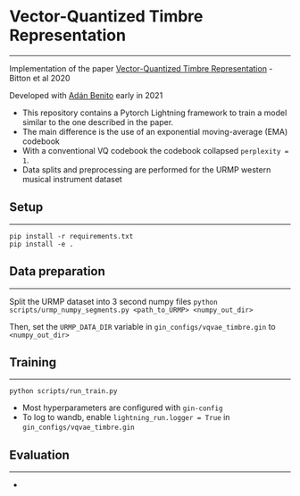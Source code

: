 # Vector-Quantized Timbre Representation
---

Implementation of the paper [Vector-Quantized Timbre Representation](https://arxiv.org/pdf/2007.06349.pdf) - Bitton et al 2020

Developed with [Adán Benito](https://github.com/adanlbenito) early in 2021

* This repository contains a Pytorch Lightning framework to train a model similar to the one described in the paper. 
* The main difference is the use of an exponential moving-average (EMA) codebook
* With a conventional VQ codebook the codebook collapsed `perplexity = 1`.
* Data splits and preprocessing are performed for the URMP western musical instrument dataset

## Setup
---
```
pip install -r requirements.txt
pip install -e .
```

## Data preparation
---
Split the URMP dataset into 3 second numpy files
`python scripts/urmp_numpy_segments.py <path_to_URMP> <numpy_out_dir>`

Then, set the `URMP_DATA_DIR` variable in `gin_configs/vqvae_timbre.gin` to `<numpy_out_dir>`

## Training
---
`python scripts/run_train.py`

* Most hyperparameters are configured with `gin-config`
* To log to wandb, enable `lightning_run.logger = True` in `gin_configs/vqvae_timbre.gin`

## Evaluation
--- 
* 
